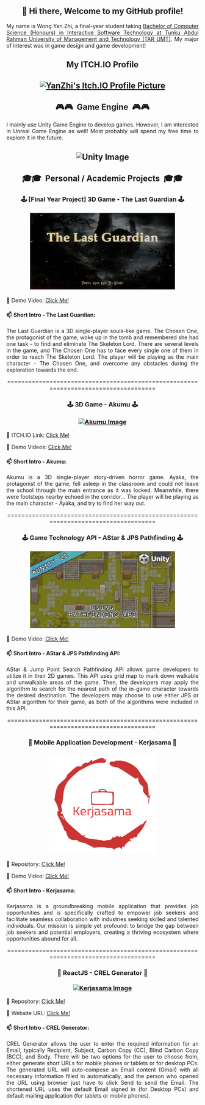 <h2 align="center">
👋 Hi there, Welcome to my GitHub profile!
</h2>

<p align="justify">
My name is Wong Yan Zhi, a final-year student taking <a href="https://www.tarc.edu.my/focs/programmes/bachelor-degree/bachelor-of-computer-science-honours-in-interactive-software-technology/" alt="Link towards YanZhi's Programme of Study">Bachelor of Computer Science (Honours) in Interactive Software Technology at Tunku Abdul Rahman University of Management and Technology (TAR UMT)</a>. My major of interest was in game design and game development!
</p>

<h2 align="center">
My ITCH.IO Profile
</h2>
<h2 align="center">
<a href="https://spoiler02.itch.io" target="_blank"><img src="https://img.itch.zone/aW1nLzEzNTM3OTY3LnBuZw==/100x100%23/E%2FxdOO.png" alt="YanZhi's Itch.IO Profile Picture" width="150px" height="150px"></a>
</h2>

<h2 align="center">
🎮🎮&nbsp;&nbsp;Game Engine&nbsp;&nbsp;🎮🎮
</h2>
<p align="justify">I mainly use Unity Game Engine to develop games. However, I am interested in Unreal Game Engine as well! Most probably will spend my free time to explore it in the future.</p>
<h2 align="center">
<img src="https://www.protocol.com/media-library/unity-logo.jpg?id=30046849&width=1245&height=700&quality=85&coordinates=416%2C0%2C417%2C0" alt="Unity Image" width="410px" height="250px">
</h2>

<h2 align="center">🎓🎓&nbsp;&nbsp;Personal / Academic Projects&nbsp;&nbsp;🎓🎓</h2>

<div>
<h3 align="center">
🕹&nbsp;[Final Year Project] 3D Game - The Last Guardian&nbsp;🕹
<br> <br>
<a href="https://youtu.be/iXqZzVhZakc" target="_blank"><img src="./Images/The-Last-Guardian_Thumbnail.jpg" alt="The Last Guardian Image" width="380px" height="200px"></a>
</h3>
<p align="left">🔗 Demo Video: <a href="https://youtu.be/iXqZzVhZakc" target="_blank" alt="Link towards YT Demo - The Last Guardian">Click Me!</a>
<h4>📫 Short Intro - The Last Guardian:</h4>
<p align="justify">
The Last Guardian is a 3D single-player souls-like game. The Chosen One, the protagonist of the game, woke up in the tomb and remembered she had one task - to find and eliminate The Skeleton Lord. There are several levels in the game, and The Chosen One has to face every single one of them in order to reach The Skeleton Lord. The player will be playing as the main character - The Chosen One, and overcome any obstacles during the exploration towards the end.
</p>
</div>

<div>
<p align="center">====================================================================================</p>
<h3 align="center">
🕹&nbsp;3D Game - Akumu&nbsp;🕹
<br> <br>
<a href="https://spoiler02.itch.io/akumu" target="_blank"><img src="https://img.itch.zone/aW1nLzExMTQxODY0LnBuZw==/315x250%23c/Kzplsx.png" alt="Akumu Image" width="380px" height="200px"></a>
</h3>
<!-- <p align="left">🔗 Repository: <a href="" target="_blank" alt="Link towards Repository - Kerjasama">Click Me!</a></p> -->
<p align="left">🔗 ITCH.IO Link: <a href="https://spoiler02.itch.io/akumu" target="_blank" alt="Link towards ITCH.IO - Akumu">Click Me!</a>
<p align="left">🔗 Demo Videos: <a href="https://tinyurl.com/AkumuGameplayVideos" target="_blank" alt="Link towards YT Demo - Akumu">Click Me!</a>
<h4>📫 Short Intro - Akumu:</h4>
<p align="justify">
Akumu is a 3D single-player story-driven horror game. Ayaka, the protagonist of the game, fell asleep in the classroom and could not leave the school through the main entrance as it was locked. Meanwhile, there were footsteps nearby echoed in the corridor... The player will be playing as the main character - Ayaka, and try to find her way out.
</p>
</div>

<p align="center">====================================================================================</p>
<div>
<h3 align="center">
🕹&nbsp;Game Technology API - AStar & JPS Pathfinding&nbsp;🕹
<br> <br>
<a href="https://youtu.be/wmFuExwGLU8" target="_blank"><img src="./Images/AStar-JPS-API_Thumbnail.jpg" alt="AStar-JPS-API YT Thumbnail" width="380px" height="200px"></a>
</h3>
<!-- <p align="left">🔗 Repository: <a href="" target="_blank" alt="Link towards Repository - Kerjasama">Click Me!</a></p> -->
<p align="left">🔗 Demo Video: <a href="https://youtu.be/wmFuExwGLU8" target="_blank" alt="Link towards YT Demo - AStar JPS Pathfinding API">Click Me!</a>
<h4>📫 Short Intro - AStar & JPS Pathfinding API:</h4>
<p align="justify">
AStar & Jump Point Search Pathfinding API allows game developers to utilize it in their 2D games. This API uses grid map to mark down walkable and unwalkable areas of the game. Then, the developers may apply the algorithm to search for the nearest path of the in-game character towards the desired destination. The developers may choose to use either JPS or AStar algorithm for their game, as both of the algorithms were included in this API.
</p>
</div>

<p align="center">====================================================================================</p>
<div>
<h3 align="center">
📱&nbsp;Mobile Application Development - Kerjasama&nbsp;📱
<br> <br>
<a href="https://youtu.be/IeD_slQyLDg" target="_blank"><img src="./Images/Kerjasama_Logo.png" alt="Kerjasama Image" width="280px" height="260px"></a>
</h3>
<p align="left">🔗 Repository: <a href="https://github.com/SpoILeR02/Kerjasama" target="_blank" alt="Link towards Repository - Kerjasama">Click Me!</a></p>
<p align="left">🔗 Demo Video: <a href="https://youtu.be/IeD_slQyLDg" target="_blank" alt="Link towards YT Demo - Kerjasama">Click Me!</a>
<h4>📫 Short Intro - Kerjasama:</h4>
<p align="justify">
Kerjasama is a groundbreaking mobile application that provides job opportunities and is specifically crafted to empower job seekers and facilitate seamless collaboration with industries seeking skilled and talented individuals. Our mission is simple yet profound: to bridge the gap between job seekers and potential employers, creating a thriving ecosystem where opportunities abound for all.
</p>
</div>

<p align="center">====================================================================================</p>
<div>
<h3 align="center">
📝&nbsp;ReactJS - CREL Generator&nbsp;📝
<br> <br>
<a href="https://spoiler02.github.io/AutoGen-CREL-V2/" target="_blank"><img src="https://upload.wikimedia.org/wikipedia/commons/a/a7/React-icon.svg" alt="Kerjasama Image" width="280px" height="260px"></a>
</h3>
<p align="left">🔗 Repository: <a href="https://github.com/SpoILeR02/AutoGen-CREL-V2" target="_blank" alt="Link towards Repository - CREL Generator">Click Me!</a></p>
<p align="left">🔗 Website URL: <a href="https://spoiler02.github.io/AutoGen-CREL-V2/" target="_blank" alt="Link towards Website - CREL Generator">Click Me!</a></p>
<h4>📫 Short Intro - CREL Generator:</h4>
<p align="justify">
CREL Generator allows the user to enter the required information for an Email, typically Recipient, Subject, Carbon Copy (CC), Blind Carbon Copy (BCC), and Body. There will be two options for the user to choose from, either generate short URLs for mobile phones or tablets or for desktop PCs. The generated URL will auto-compose an Email content (Gmail) with all necessary information filled in automatically, and the person who opened the URL using browser just have to click Send to send the Email. The shortened URL uses the default Email signed in (for Desktop PCs) and default mailing application (for tablets or mobile phones).
</p>
</div>
